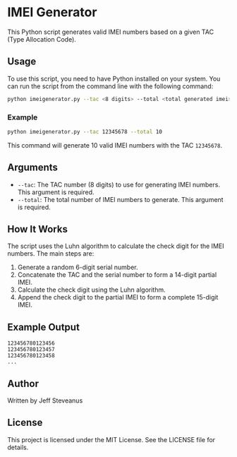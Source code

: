# IMEI Generator

This Python script generates valid IMEI numbers based on a given TAC (Type Allocation Code).

## Usage

To use this script, you need to have Python installed on your system. You can run the script from the command line with the following command:

```sh
python imeigenerator.py --tac <8 digits> --total <total generated imei>
```

### Example

```sh
python imeigenerator.py --tac 12345678 --total 10
```

This command will generate 10 valid IMEI numbers with the TAC `12345678`.

## Arguments

- `--tac`: The TAC number (8 digits) to use for generating IMEI numbers. This argument is required.
- `--total`: The total number of IMEI numbers to generate. This argument is required.

## How It Works

The script uses the Luhn algorithm to calculate the check digit for the IMEI numbers. The main steps are:

1. Generate a random 6-digit serial number.
2. Concatenate the TAC and the serial number to form a 14-digit partial IMEI.
3. Calculate the check digit using the Luhn algorithm.
4. Append the check digit to the partial IMEI to form a complete 15-digit IMEI.

## Example Output

```
123456780123456
123456780123457
123456780123458
...
```

## Author

Written by Jeff Steveanus

## License

This project is licensed under the MIT License. See the LICENSE file for details.
